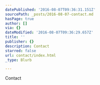 ```yaml
---
datePublished: '2016-08-07T09:36:31.151Z'
sourcePath: _posts/2016-08-07-contact.md
hasPage: true
author: []
via: {}
dateModified: '2016-08-07T09:36:29.657Z'
title: ''
publisher: {}
description: Contact
starred: false
url: contact/index.html
_type: Blurb

---
```

Contact